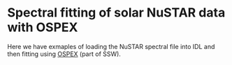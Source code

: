 # Spectral fitting of solar NuSTAR data with OSPEX

Here we have exmaples of loading the NuSTAR spectral file into IDL and then fitting using [OSPEX](https://hesperia.gsfc.nasa.gov/ssw/packages/spex/doc/ospex_explanation.htm) (part of SSW).

